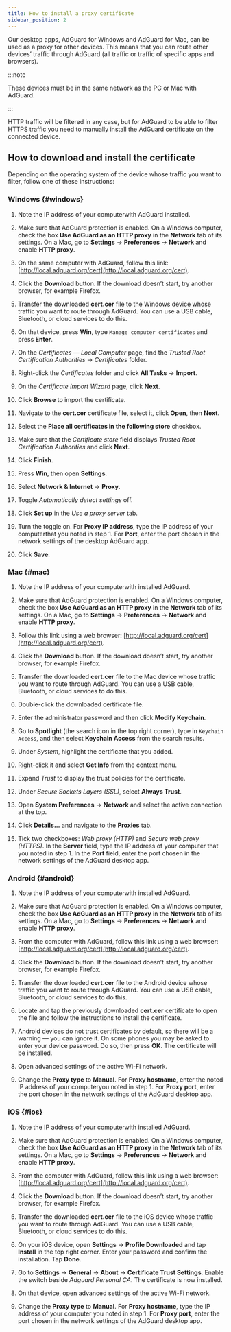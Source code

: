```yaml
---
title: How to install a proxy certificate
sidebar_position: 2
---
```


Our desktop apps, AdGuard for Windows and AdGuard for Mac, can be used as a proxy for other devices. This means that you can route other devices’ traffic through AdGuard (all traffic or traffic of specific apps and browsers).

:::note

These devices must be in the same network as the PC or Mac with AdGuard.

:::

HTTP traffic will be filtered in any case, but for AdGuard to be able to filter HTTPS traffic you need to manually install the AdGuard certificate on the connected device.

## How to download and install the certificate

Depending on the operating system of the device whose traffic you want to filter, follow one of these instructions:

### Windows {#windows}

1. Note the IP address of your computerwith AdGuard installed.

1. Make sure that AdGuard protection is enabled. On a Windows computer, check the box **Use AdGuard as an HTTP proxy** in the **Network** tab of its settings. On a Mac, go to **Settings** → **Preferences** → **Network** and enable **HTTP proxy**.

1. On the same computer with AdGuard, follow this link: [http://local.adguard.org/cert](http://local.adguard.org/cert).

1. Click the **Download** button. If the download doesn’t start, try another browser, for example Firefox.

1. Transfer the downloaded **cert.cer** file to the Windows device whose traffic you want to route through AdGuard. You can use a USB cable, Bluetooth, or cloud services to do this.

1. On that device, press **Win**, type `Manage computer certificates` and press **Enter**.

1. On the *Certificates — Local Computer* page, find the *Trusted Root Certification Authorities* → *Certificates* folder.

1. Right-click the *Certificates* folder and click **All Tasks** → **Import**.

1. On the *Certificate Import Wizard* page, click **Next**.

1. Click **Browse** to import the certificate.

1. Navigate to the **cert.cer** certificate file, select it, click **Open**, then **Next**.

1. Select the **Place all certificates in the following store** checkbox.

1. Make sure that the *Certificate store* field displays *Trusted Root Certification Authorities* and click **Next**.

1. Click **Finish**.

1. Press **Win**, then open **Settings**.

1. Select **Network & Internet** → **Proxy**.

1. Toggle *Automatically detect settings* off.

1. Click **Set up** in the *Use a proxy server* tab.

1. Turn the toggle on. For **Proxy IP address**, type the IP address of your computerthat you noted in step 1. For **Port**, enter the port chosen in the network settings of the desktop AdGuard app.

1. Click **Save**.

### Mac {#mac}

1. Note the IP address of your computerwith installed AdGuard.

1. Make sure that AdGuard protection is enabled. On a Windows computer, check the box **Use AdGuard as an HTTP proxy** in the **Network** tab of its settings. On a Mac, go to **Settings** → **Preferences** → **Network** and enable **HTTP proxy**.

1. Follow this link using a web browser: [http://local.adguard.org/cert](http://local.adguard.org/cert).

1. Click the **Download** button. If the download doesn’t start, try another browser, for example Firefox.

1. Transfer the downloaded **cert.cer** file to the Mac device whose traffic you want to route through AdGuard. You can use a USB cable, Bluetooth, or cloud services to do this.

1. Double-click the downloaded certificate file.

1. Enter the administrator password and then click **Modify Keychain**.

1. Go to **Spotlight** (the search icon in the top right corner), type in `Keychain Access`, and then select **Keychain Access** from the search results.

1. Under *System*, highlight the certificate that you added.

1. Right-click it and select **Get Info** from the context menu.

1. Expand *Trust* to display the trust policies for the certificate.

1. Under *Secure Sockets Layers (SSL)*, select **Always Trust**.

1. Open **System Preferences** → **Network** and select the active connection at the top.

1. Click **Details...** and navigate to the **Proxies** tab.

1. Tick two checkboxes: *Web proxy (HTTP)* and *Secure web proxy (HTTPS)*. In the **Server** field, type the IP address of your computer that you noted in step 1. In the **Port** field, enter the port chosen in the network settings of the AdGuard desktop app.

### Android {#android}

1. Note the IP address of your computerwith installed AdGuard.

1. Make sure that AdGuard protection is enabled. On a Windows computer, check the box **Use AdGuard as an HTTP proxy** in the **Network** tab of its settings. On a Mac, go to **Settings** → **Preferences** → **Network** and enable **HTTP proxy**.

1. From the computer with AdGuard, follow this link using a web browser: [http://local.adguard.org/cert](http://local.adguard.org/cert).

1. Click the **Download** button. If the download doesn’t start, try another browser, for example Firefox.

1. Transfer the downloaded **cert.cer** file to the Android device whose traffic you want to route through AdGuard. You can use a USB cable, Bluetooth, or cloud services to do this.

1. Locate and tap the previously downloaded **cert.cer** certificate to open the file and follow the instructions to install the certificate.

1. Android devices do not trust certificates by default, so there will be a warning — you can ignore it. On some phones you may be asked to enter your device password. Do so, then press **OK**. The certificate will be installed.

1. Open advanced settings of the active Wi-Fi network.

1. Change the **Proxy type** to **Manual**. For **Proxy hostname**, enter the noted IP address of your computeryou noted in step 1. For **Proxy port**, enter the port chosen in the network settings of the AdGuard desktop app.

### iOS {#ios}

1. Note the IP address of your computerwith installed AdGuard.

1. Make sure that AdGuard protection is enabled. On a Windows computer, check the box **Use AdGuard as an HTTP proxy** in the **Network** tab of its settings. On a Mac, go to **Settings** → **Preferences** → **Network** and enable **HTTP proxy**.

1. From the computer with AdGuard, follow this link using a web browser: [http://local.adguard.org/cert](http://local.adguard.org/cert).

1. Click the **Download** button. If the download doesn’t start, try another browser, for example Firefox.

1. Transfer the downloaded **cert.cer** file to the iOS device whose traffic you want to route through AdGuard. You can use a USB cable, Bluetooth, or cloud services to do this.

1. On your iOS device, open **Settings** → **Profile Downloaded** and tap **Install** in the top right corner. Enter your password and confirm the installation. Tap **Done**.

1. Go to **Settings** → **General** → **About** → **Certificate Trust Settings**. Enable the switch beside *Adguard Personal CA*. The certificate is now installed.

1. On that device, open advanced settings of the active Wi-Fi network.

1. Change the **Proxy type** to **Manual**. For **Proxy hostname**, type the IP address of your computer you noted in step 1. For **Proxy port**, enter the port chosen in the network settings of the AdGuard desktop app.
